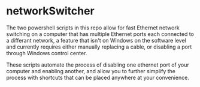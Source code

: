 # networkSwitcher
The two powershell scripts in this repo allow for fast Ethernet network switching on a computer that has multiple Ethernet ports each connected to a differant network, a feature that isn't on Windows on the software level and currently requires either manually replacing a cable, or disabling a port through Windows control center.

These scripts automate the process of disabling one ethernet port of your computer and enabling another, and allow you to further simplify the process with shortcuts that can be placed anywhere at your convenience.
